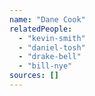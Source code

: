 ```yaml
---
name: "Dane Cook"
relatedPeople:
  - "kevin-smith"
  - "daniel-tosh"
  - "drake-bell"
  - "bill-nye"
sources: []
---
```


